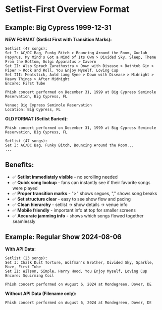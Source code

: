 # Setlist-First Overview Format

## Example: Big Cypress 1999-12-31

**NEW FORMAT (Setlist First with Transition Marks):**
```
Setlist (47 songs):
Set I: AC/DC Bag, Funky Bitch > Bouncing Around the Room, Guelah Papyrus, My Mind's Got a Mind of Its Own > Divided Sky, Sleep, Theme From the Bottom, Golgi Apparatus > Cavern
Set II: Also Sprach Zarathustra > Down with Disease > Bathtub Gin > Piper > Rock and Roll, You Enjoy Myself, Loving Cup
Set III: Meatstick, Auld Lang Syne > Down with Disease > Midnight > Heavy Things > After Midnight
Encore: First Tube

Phish concert performed on December 31, 1999 at Big Cypress Seminole Reservation, Big Cypress, FL

Venue: Big Cypress Seminole Reservation  
Location: Big Cypress, FL
```

**OLD FORMAT (Setlist Buried):**
```
Phish concert performed on December 31, 1999 at Big Cypress Seminole Reservation, Big Cypress, FL

Setlist (47 songs):
Set I: AC/DC Bag, Funky Bitch, Bouncing Around the Room...
...
```

## Benefits:
- ✅ **Setlist immediately visible** - no scrolling needed  
- ✅ **Quick song lookup** - fans can instantly see if their favorite songs were played
- ✅ **Proper transition marks** - ">" shows segues, "," shows song breaks  
- ✅ **Set structure clear** - easy to see show flow and pacing
- ✅ **Clean hierarchy** - setlist → show details → venue info
- ✅ **Mobile friendly** - important info at top for smaller screens
- ✅ **Accurate jamming info** - shows which songs flowed together seamlessly

## Example: Regular Show 2024-08-06

**With API Data:**
```
Setlist (23 songs):
Set I: Chalk Dust Torture, Wolfman's Brother, Divided Sky, Sparkle, Maze, First Tube
Set II: Wilson, Simple, Harry Hood, You Enjoy Myself, Loving Cup
Encore: Squirming Coil

Phish concert performed on August 6, 2024 at Mondegreen, Dover, DE
```

**Without API Data (Filename only):**
```
Phish concert performed on August 6, 2024 at Mondegreen, Dover, DE
```